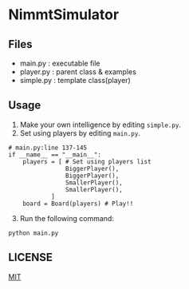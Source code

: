 # NimmtSimulator

## Files
* main.py : executable file
* player.py : parent class & examples
* simple.py : template class(player)

## Usage
1. Make your own intelligence by editing `simple.py`.
2. Set using players by editing `main.py`.
```
# main.py:line 137-145
if __name__ == "__main__":
    players = [ # Set using players list
                BiggerPlayer(),
                BiggerPlayer(),
                SmallerPlayer(),
                SmallerPlayer(),
            ]
    board = Board(players) # Play!!
```

3. Run the following command:
```
python main.py
```

## LICENSE 
[MIT](LICENSE)

